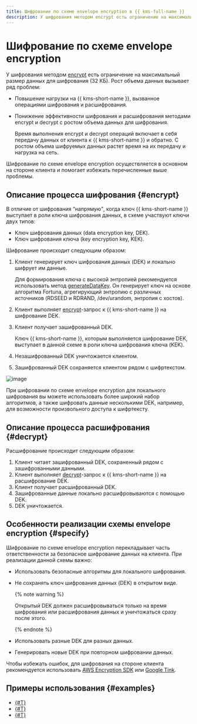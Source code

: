 ```yaml
---
title: Шифрование по схеме envelope encryption в {{ kms-full-name }}
description: У шифрования методом encrypt есть ограничение на максимальный размер данных для шифрования (32 КБ). Рост объема данных вызывает повышение нагрузки на {{ kms-short-name }} и понижение эффективности шифрования и расшифрования методами encrypt и decrypt с ростом объема данных для шифрования. Шифрование по схеме envelope encryption осуществляется в основном на стороне клиента и помогает избежать этих проблем.
---
```


# Шифрование по схеме envelope encryption

У шифрования методом [encrypt](../api-ref/SymmetricCrypto/encrypt) есть ограничение на максимальный размер данных для шифрования (32 КБ). Рост объема данных вызывает ряд проблем:
* Повышение нагрузки на {{ kms-short-name }}, вызванное операциями шифрования и расшифрования.
* Понижение эффективности шифрования и расшифрования методами encrypt и decrypt с ростом объема данных для шифрования. 

    Время выполнения encrypt и decrypt операций включает в себя передачу данных от клиента к {{ kms-short-name }} и обратно. С ростом объема шифруемых данных растет время на их передачу и нагрузка на сеть.

Шифрование по схеме envelope encryption осуществляется в основном на стороне клиента и помогает избежать перечисленные выше проблемы.

## Описание процесса шифрования {#encrypt}

В отличие от шифрования <q>напрямую</q>, когда ключ {{ kms-short-name }} выступает в роли ключа шифрования данных, в схеме участвуют ключи двух типов: 
* Ключ шифрования данных (data encryption key, DEK).
* Ключ шифрования ключа (key encryption key, KEK).

Шифрование происходит следующим образом:
1. Клиент генерирует ключ шифрования данных (DEK) и локально шифрует им данные.
    
    Для формирования ключа с высокой энтропией рекомендуется использовать метод [generateDataKey](../api-ref/SymmetricCrypto/generateDataKey). Он генерирует ключ на основе алгоритма Fortuna, агрегирующий энтропию с различных источников (RDSEED и RDRAND, /dev/urandom, энтропия с хостов).
1. Клиент выполняет [encrypt](../api-ref/SymmetricCrypto/encrypt.md)-запрос к {{ kms-short-name }} на шифрование DEK.
1. Клиент получает зашифрованный DEK. 
    
    Ключ {{ kms-short-name }}, которым выполняется шифрование DEK, выступает в данной схеме в роли ключа шифрования ключа (KEK).
1. Незашифрованный DEK уничтожается клиентом.
1. Зашифрованный DEK сохраняется клиентом рядом с шифртекстом.

![image](../../_assets/kms/envelope-encryption.png)

При шифровании по схеме envelope encryption для локального шифрования вы можете использовать более широкий набор алгоритмов, а также шифровать данные несколькими DEK, например, для возможности произвольного доступа к шифртексту.

## Описание процесса расшифрования {#decrypt}

Расшифрование происходит следующим образом:
1. Клиент читает зашифрованный DEK, сохраненный рядом с зашифрованными данными.
1. Клиент выполняет [decrypt](../api-ref/SymmetricCrypto/decrypt)-запрос к {{ kms-short-name }} на расшифрование DEK.
1. Клиент получает расшифрованный DEK.
1. Зашифрованные данные локально расшифровываются с помощью DEK.
1. DEK уничтожается.


## Особенности реализации схемы envelope encryption {#specify}

Шифрование по схеме envelope encryption перекладывает часть ответственности за безопасное шифрование данных на клиента. При реализации данной схемы важно:
* Использовать безопасные алгоритмы для локального шифрования.
* Не сохранять ключ шифрования данных (DEK) в открытом виде.
    
    {% note warning %}
    
    Открытый DEK должен расшифровываться только на время шифрования или расшифрования данных и уничтожаться сразу после этого.
    
    {% endnote %}
    
* Использовать разные DEK для разных данных.
* Генерировать новые DEK при повторном шифровании данных.

Чтобы избежать ошибок, для шифрования на стороне клиента рекомендуется использовать [AWS Encryption SDK](../tutorials/encrypt/aws-encryption-sdk.md) или [Google Tink](../tutorials/encrypt/google-tink.md).

## Примеры использования {#examples}

* [{#T}](../tutorials/encrypt/aws-encryption-sdk.md)
* [{#T}](../tutorials/encrypt/google-tink.md)
* [{#T}](../tutorials/kms-k8s.md)